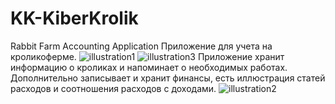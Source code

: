 # KK-KiberKrolik
Rabbit Farm Accounting Application
Приложение для учета на кроликоферме.
![illustration1](illistration/illustration1.png)
![illustration3](illistration/illustration3.png)
Приложение хранит информацию о кроликах и напоминает о необходимых работах.
Дополнительно записывает и хранит финансы, есть иллюстрация статей расходов и соотношения расходов с доходами.
![illustration2](illistration/illustration2.png)